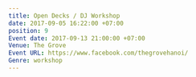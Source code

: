 ```yaml
---
title: Open Decks / DJ Workshop
date: 2017-09-05 16:22:00 +07:00
position: 9
Event date: 2017-09-13 21:00:00 +07:00
Venue: The Grove
Event URL: https://www.facebook.com/thegrovehanoi/
Genre: workshop
---
```



